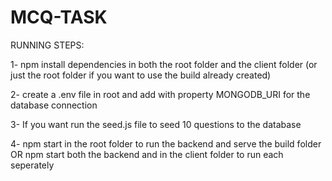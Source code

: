 # MCQ-TASK
RUNNING STEPS:

1- npm install dependencies in both the root folder and the client folder (or just the root folder if you want to use the build already created)

2- create a .env file in root and add with property MONGODB_URI for the database connection

3- If you want run the seed.js file to seed 10 questions to the database 

4- npm start in the root folder to run the backend and serve the build folder OR npm start both the backend and in the client folder to run each seperately 
